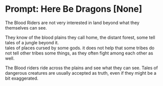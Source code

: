 # Prompt: Here Be Dragons [None]

The Blood Riders are not very interested in land beyond what they themselves can see.

They know of the blood plains they call home, the distant forest, some tell tales of a jungle beyond it.  
tales of places cursed by some gods. it does not help that some tribes do not tell other tribes some things, as they often fight among each other as well.

The Blood riders ride across the plains and see what they can see. Tales of dangerous creatures are usually accepted as truth, even if they might be a bit exaggerated.

